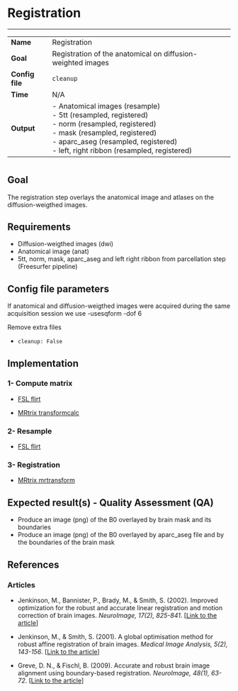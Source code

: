 # Registration
---

|                |                                                       |
|----------------|-------------------------------------------------------|
|**Name**        | Registration                                          |
|**Goal**        | Registration of the anatomical on diffusion-weighted images |
|**Config file** | `cleanup`                                             |
|**Time**        | N/A                                                   |
|**Output**      | - Anatomical images (resample) <br> - 5tt (resampled, registered) <br> - norm (resampled, registered) <br> - mask (resampled, registered) <br> - aparc_aseg (resampled, registered) <br> - left, right ribbon (resampled, registered)|

#

## Goal

The registration step overlays the anatomical image and atlases on the diffusion-weigthed images. 

## Requirements

- Diffusion-weigthed images (dwi)
- Anatomical image (anat)
- 5tt, norm, mask, aparc_aseg and left right ribbon from parcellation step (Freesurfer pipeline) 

## Config file parameters

If anatomical and diffusion-weigthed images were acquired during the same acquisition session we use -usesqform -dof 6 <br>

Remove extra files
- `cleanup: False`

## Implementation

### 1- Compute matrix  

- <a href="http://fsl.fmrib.ox.ac.uk/fsl/fslwiki/flirt" target="_blank">FSL flirt</a>

- <a href="https://github.com/MRtrix3/mrtrix3/wiki/transformcalc" target="_blank">MRtrix transformcalc</a>

### 2- Resample

- <a href="http://fsl.fmrib.ox.ac.uk/fsl/fslwiki/flirt" target="_blank">FSL flirt</a>

### 3- Registration

- <a href="https://github.com/MRtrix3/mrtrix3/wiki/mrtransform" target="_blank">MRtrix mrtransform</a>


## Expected result(s) - Quality Assessment (QA)

- Produce an image (png) of the B0 overlayed by brain mask and its boundaries
- Produce an image (png) of the B0 overlayed by aparc_aseg file and by the boundaries of the brain mask

## References

### Articles

- Jenkinson, M., Bannister, P., Brady, M., & Smith, S. (2002). Improved optimization for the robust and accurate linear registration and motion correction of brain images. *NeuroImage, 17(2), 825-841*. [<a href="http://www.ncbi.nlm.nih.gov/pubmed/12377157" target="_blank">Link to the article</a>]

- Jenkinson, M., & Smith, S. (2001). A global optimisation method for robust affine registration of brain images. *Medical Image Analysis, 5(2), 143-156*. [<a href="http://www.ncbi.nlm.nih.gov/pubmed/11516708" target="_blank">Link to the article</a>]

- Greve, D. N., & Fischl, B. (2009). Accurate and robust brain image alignment using boundary-based registration. *NeuroImage, 48(1), 63-72*. [<a href="http://www.pubmedcentral.nih.gov/articlerender.fcgi?artid=2733527&tool=pmcentrez&rendertype=abstract" target="_blank">Link to the article</a>]

